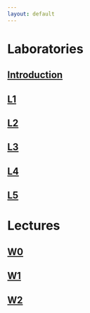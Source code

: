 ```yaml
---
layout: default
---
```



# Laboratories
## [Introduction](/static/introduction.pdf)
## [L1](https://github.com/Large-scale-data-processing/l1-2019-base)
## [L2](https://github.com/Large-scale-data-processing/l2-2019-base)
## [L3](https://github.com/Large-scale-data-processing/l3-2019-base)
## [L4](https://github.com/Large-scale-data-processing/l4-2019-base)
## [L5](https://github.com/Large-scale-data-processing/l5-2019-base)

# Lectures
## [W0](/static/W0.pdf)
## [W1](/static/W1.pdf)
## [W2](/static/W2.pdf)